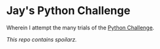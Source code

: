 # Jay's Python Challenge

Wherein I attempt the many trials of the [Python Challenge](http://www.pythonchallenge.com).

_This repo contains spoilarz._


